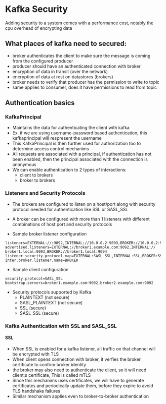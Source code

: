 # Kafka Security

Adding security to a system comes with a performance cost, notably the cpu overhead of encrypting data

## What places of kafka need to secured:
- broker authenticates the client to make sure the message is coming from the configured producer
- producer should have an authenticated connection with broker
- encryption of data in transit (over the network)
- encryption of data at rest on datastores (brokers)
- broker needs to verify that producer has the permission to write to topic
- same applies to consumer, does it have permissions to read from topic

 ## Authentication basics

 ### KafkaPrincipal
 - Maintains the data for authenticating the client with kafka
 - Ex. if we are using username-password based authentication, this kafkaprincipal will respresent the username
 - This KafkaPrincipal is then further used for authorization too to determine access control mechanims
 - All requests are associated with a principal, if authentication has not been enabled, then the principal associated with the connection is anonymous
 - We can enable authentication to 2 types of interactions:
   -  client to brokers
   -  broker to brokers
  
###  Listeners and Security Protocols
- The brokers are configured to listen on a host/port along with security protocol needed for authentication like SSL or SASL_SSL
- A broker can be configured with more than 1 listeners with different combinations of host:port and security protocols

- Sample broker listener configuration

```
listeners=EXTERNAL://:9092,INTERNAL://10.0.0.2:9093,BROKER://10.0.0.2:9094
advertised.listeners=EXTERNAL://broker1.example.com:9092,INTERNAL:// broker1.local:9093,BROKER://broker1.local:9094
listener.security.protocol.map=EXTERNAL:SASL_SSL,INTERNAL:SSL,BROKER:SSL 
inter.broker.listener.name=BROKER
```
- Sample client configuration
```
security.protocol=SASL_SSL
bootstrap.servers=broker1.example.com:9092,broker2.example.com:9092
```  
- Security protocols supported by Kafka
  - PLAINTEXT (not secure)
  - SASL_PLAINTEXT (not secure)
  - SSL (secure)
  - SASL_SSL (secure)
 
### Kafka Authentication with SSL and SASL_SSL

#### SSL
- When SSL is enabled for a kafka listener, all traffic on that channel will be encrypted with TLS
- When client opens connection with broker, it verfies the broker certificate to confirm broker identity
- the broker may also need to authenticate the client, so it will need client;s certificate, This is called mTLS
- Since this mechanims uses certificates, we will have to generate certificates and periodically update them, before they expire to avoid TLS handshake failures
- Similar mechanism applies even to broker-to-broker authentication




